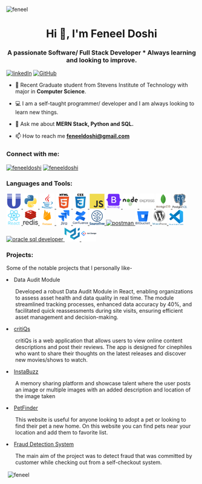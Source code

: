 <p align="left"> <img src="https://komarev.com/ghpvc/?username=feneel&label=Profile%20views&color=0e75b6&style=flat" alt="feneel" /> </p>
<h1 align="center">Hi 👋, I'm Feneel Doshi</h1>
<h3 align="center">A passionate Software/ Full Stack Developer * Always learning and looking to improve.</h3>
    
[![linkedIn](https://img.shields.io/badge/LinkedIn-feneeldoshi-blue)](https://linkedin.com/in/feneeldoshi/)
[![GitHub](https://img.shields.io/badge/GitHub-feneel-lightgrey)](https://github.com/feneel)

- 🔭 Recent Graduate student from Stevens Institute of Technology with major in **Computer Science**.

- 💻 I am a self-taught programmer/ developer and I am always looking to learn new things.

- 💬 Ask me about **MERN Stack, Python and SQL.**

- 📫 How to reach me **feneeldoshi@gmail.com**

<h3 align="left">Connect with me:</h3>
<p align="left">
<a href="https://linkedin.com/in/feneeldoshi/" target="_blank"><img align="center" src="https://raw.githubusercontent.com/rahuldkjain/github-profile-readme-generator/master/src/images/icons/Social/linked-in-alt.svg" alt="feneeldoshi" height="30" width="40" /></a>
<a href="https://www.hackerrank.com/feneeldoshi" target="_blank"><img align="center" src="https://raw.githubusercontent.com/rahuldkjain/github-profile-readme-generator/master/src/images/icons/Social/hackerrank.svg" alt="feneeldoshi" height="30" width="40" /></a>
</p>

<h3 align="left">Languages and Tools:</h3>
<p align="left">

<a href="https://unix.org/" target="_blank" rel="noreferrer"> <img
        src="https://raw.githubusercontent.com/devicons/devicon/1119b9f84c0290e0f0b38982099a2bd027a48bf1/icons/unix/unix-original.svg"
        alt="unix" width="40" height="40" /> </a><a href="https://www.python.org" target="_blank" rel="noreferrer"> <img
        src="https://raw.githubusercontent.com/devicons/devicon/master/icons/python/python-original.svg" alt="python"
        width="40" height="40" /> </a><a href="https://www.java.com" target="_blank" rel="noreferrer"> <img
        src="https://raw.githubusercontent.com/devicons/devicon/master/icons/java/java-original.svg" alt="java"
        width="40" height="40" /> </a><a href="https://www.w3.org/html/" target="_blank" rel="noreferrer"> <img
        src="https://raw.githubusercontent.com/devicons/devicon/master/icons/html5/html5-original-wordmark.svg"
        alt="html5" width="40" height="40" /> </a><a href="https://www.w3schools.com/css/" target="_blank"
    rel="noreferrer"> <img
        src="https://raw.githubusercontent.com/devicons/devicon/master/icons/css3/css3-original-wordmark.svg" alt="css3"
        width="40" height="40" /> </a><a
    href="https://developer.mozilla.org/en-US/docs/Learn/Getting_started_with_the_web/JavaScript_basics" target="_blank"
    rel="noreferrer"> <img
        src="https://raw.githubusercontent.com/devicons/devicon/1119b9f84c0290e0f0b38982099a2bd027a48bf1/icons/javascript/javascript-original.svg"
        alt="javascript" width="40" height="40" /> </a><a href="https://getbootstrap.com" target="_blank"
    rel="noreferrer"> <img
        src="https://raw.githubusercontent.com/devicons/devicon/master/icons/bootstrap/bootstrap-plain-wordmark.svg"
        alt="bootstrap" width="40" height="40" /> </a><a href="https://nodejs.org/" target="_blank" rel="noreferrer"> <img
        src="https://raw.githubusercontent.com/devicons/devicon/1119b9f84c0290e0f0b38982099a2bd027a48bf1/icons/nodejs/nodejs-original-wordmark.svg"
        alt="nodejs" width="40" height="40" /> </a><a href="https://expressjs.com/" target="_blank" rel="noreferrer">
    <img src="https://raw.githubusercontent.com/devicons/devicon/1119b9f84c0290e0f0b38982099a2bd027a48bf1/icons/express/express-original-wordmark.svg"
        alt="expressjs" width="40" height="40" /> </a><a href="https://www.mongodb.com/" target="_blank"
    rel="noreferrer"> <img
        src="https://raw.githubusercontent.com/devicons/devicon/master/icons/mongodb/mongodb-original-wordmark.svg"
        alt="mongodb" width="40" height="40" /> </a> <a href="https://www.postgresql.org/" target="_blank"
    rel="noreferrer"> <img
        src="https://raw.githubusercontent.com/devicons/devicon/1119b9f84c0290e0f0b38982099a2bd027a48bf1/icons/postgresql/postgresql-original-wordmark.svg"
        alt="postgresql" width="40" height="40" /> </a> <a href="https://react.dev/" target="_blank" rel="noreferrer">
    <img src="https://raw.githubusercontent.com/devicons/devicon/1119b9f84c0290e0f0b38982099a2bd027a48bf1/icons/react/react-original-wordmark.svg"
        alt="react" width="40" height="40" /> </a> <a href="https://redis.io/" target="_blank" rel="noreferrer"> <img
        src="https://raw.githubusercontent.com/devicons/devicon/1119b9f84c0290e0f0b38982099a2bd027a48bf1/icons/redis/redis-original-wordmark.svg"
        alt="redis" width="40" height="40" /> </a> <a href="https://firebase.google.com/" target="_blank"
    rel="noreferrer"> <img
        src="https://raw.githubusercontent.com/devicons/devicon/1119b9f84c0290e0f0b38982099a2bd027a48bf1/icons/firebase/firebase-plain-wordmark.svg"
        alt="firebase" width="40" height="40" /> </a><a href="https://www.atlassian.com/software/jira/guides/getting-started/introduction#what-is-jira-software"
    target="_blank" rel="noreferrer"> <img
        src="https://raw.githubusercontent.com/devicons/devicon/1119b9f84c0290e0f0b38982099a2bd027a48bf1/icons/jira/jira-original-wordmark.svg"
        alt="jira" width="40" height="40" /> </a> <a href="https://www.atlassian.com/software/confluence/resources"
    target="_blank" rel="noreferrer"> <img
        src="https://raw.githubusercontent.com/devicons/devicon/1119b9f84c0290e0f0b38982099a2bd027a48bf1/icons/confluence/confluence-original-wordmark.svg"
        alt="confluence" width="40" height="40" /> </a><a href="https://www.sourcetreeapp.com/" target="_blank"
    rel="noreferrer"> <img
        src="https://raw.githubusercontent.com/devicons/devicon/1119b9f84c0290e0f0b38982099a2bd027a48bf1/icons/sourcetree/sourcetree-original-wordmark.svg"
        alt="sourcetree" width="40" height="40" /> </a><a href="https://postman.com" target="_blank" rel="noreferrer">
    <img src="https://www.vectorlogo.zone/logos/getpostman/getpostman-icon.svg" alt="postman" width="40" height="40" />
</a><a href="https://bitbucket.org/product" target="_blank" rel="noreferrer"> <img
        src="https://raw.githubusercontent.com/devicons/devicon/1119b9f84c0290e0f0b38982099a2bd027a48bf1/icons/bitbucket/bitbucket-original-wordmark.svg"
        alt="bitbucket" width="40" height="40" /> </a><a href="https://wordpress.com/" target="_blank" rel="noreferrer">
    <img src="https://raw.githubusercontent.com/devicons/devicon/1119b9f84c0290e0f0b38982099a2bd027a48bf1/icons/wordpress/wordpress-original.svg"
        alt="wordpress" width="40" height="40" /> </a><a href="https://code.visualstudio.com/docs" target="_blank"
    rel="noreferrer"> <img
        src="https://raw.githubusercontent.com/devicons/devicon/1119b9f84c0290e0f0b38982099a2bd027a48bf1/icons/vscode/vscode-original-wordmark.svg"
        alt="vscode" width="40" height="40" /> </a><a href="https://www.oracle.com/database/sqldeveloper/"
    target="_blank" rel="noreferrer"> <img src="https://www.oracle.com/a/ocom/img/sql-dev3.svg"
        alt="oracle sql developer" width="40" height="40" /> </a> <a href="https://mui.com/" target="_blank"
    rel="noreferrer"> <img
        src="https://raw.githubusercontent.com/devicons/devicon/1119b9f84c0290e0f0b38982099a2bd027a48bf1/icons/materialui/materialui-original.svg"
        alt="materialui" width="40" height="40" /> </a> <a href="https://mui.com/" target="_blank"
        rel="noreferrer"> <img
            src="https://raw.githubusercontent.com/devicons/devicon/ca28c779441053191ff11710fe24a9e6c23690d6/icons/antdesign/antdesign-original-wordmark.svg"
            alt="AntDesign" width="40" height="40" /> </a>

</p>

<h3 align="left">Projects:</h3>
<p align="left">

Some of the notable projects that I personally like-

<a>
    <li> Data Audit Module </li>
</a>
    <ul>
            <p>Developed a robust Data Audit Module in React, enabling organizations to assess asset health and data quality in real time. The module streamlined tracking processes, enhanced data accuracy by 40%, and facilitated quick reassessments during site visits, ensuring efficient asset management and decision-making.
            </p>
    </ul>

<a href="https://github.com/feneel/critiQs">
    <li> critiQs </li>
</a>
    <ul>
            <p>critiQs is a web application that allows users to view online content descriptions and post their reviews. The app is designed for cinephiles who want to share their thoughts on the latest releases and discover new movies/shows to watch.
            </p>
    </ul>

<a href="https://github.com/feneel/InstaBuzz">
    <li> InstaBuzz </li>
</a>
    <ul>
            <p>A memory sharing platform and showcase talent where the user posts an image or multiple images with an added description and location of the image taken 
            </p>
    </ul>

<a href="https://github.com/feneel/PetFinder">
    <li> PetFinder </li>
</a>
    <ul>
            <p>This website is useful for anyone looking to adopt a pet or looking to find their pet a new home. On this website you can find pets near your location and add them to favorite list.    
            </p>
    </ul>

<a href="https://github.com/feneel/Fraud-Detection-System">
    <li> Fraud Detection System </li>
</a>
    <ul>
            <p>The main aim of the project was to detect fraud that was committed by customer while checking out from a self-checkout system.   
            </p>
    </ul>
</p>

<p>&nbsp;<img align="center" src="https://github-readme-stats.vercel.app/api?username=feneel&show_icons=true&theme=dark&title_color=ffffff&text_color=ffffff&hide_border=true&locale=en" alt="feneel" /></p>

[linkedin]: https://www.linkedin.com/in/feneeldoshi/
[github]: https://github.com/feneel
